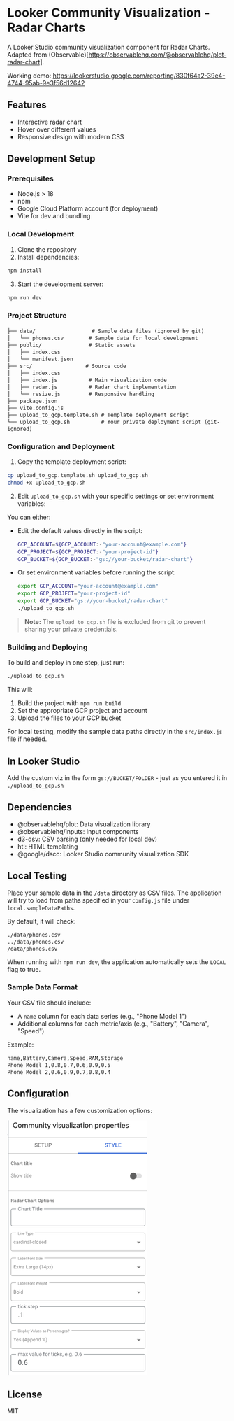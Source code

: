 # Looker Community Visualization - Radar Charts

A Looker Studio community visualization component for Radar Charts. Adapted from (Observable)[https://observablehq.com/@observablehq/plot-radar-chart].

Working demo: https://lookerstudio.google.com/reporting/830f64a2-39e4-4744-95ab-9e3f56d12642


## Features

- Interactive radar chart
- Hover over different values
- Responsive design with modern CSS

## Development Setup

### Prerequisites

- Node.js > 18
- npm
- Google Cloud Platform account (for deployment)
- Vite for dev and bundling

### Local Development

1. Clone the repository
2. Install dependencies:
```bash
npm install
```

3. Start the development server:
```bash
npm run dev
```

### Project Structure

```
├── data/                  # Sample data files (ignored by git)
│   └── phones.csv        # Sample data for local development
├── public/               # Static assets
│   ├── index.css
│   └── manifest.json
├── src/                 # Source code
│   ├── index.css
│   ├── index.js          # Main visualization code
│   ├── radar.js          # Radar chart implementation
│   └── resize.js         # Responsive handling
├── package.json
├── vite.config.js
├── upload_to_gcp.template.sh # Template deployment script
└── upload_to_gcp.sh          # Your private deployment script (git-ignored)
```

### Configuration and Deployment

1. Copy the template deployment script:
```bash
cp upload_to_gcp.template.sh upload_to_gcp.sh
chmod +x upload_to_gcp.sh
```

2. Edit `upload_to_gcp.sh` with your specific settings or set environment variables:

You can either:
- Edit the default values directly in the script:
  ```bash
  GCP_ACCOUNT=${GCP_ACCOUNT:-"your-account@example.com"}
  GCP_PROJECT=${GCP_PROJECT:-"your-project-id"}
  GCP_BUCKET=${GCP_BUCKET:-"gs://your-bucket/radar-chart"}
  ```

- Or set environment variables before running the script:
  ```bash
  export GCP_ACCOUNT="your-account@example.com"
  export GCP_PROJECT="your-project-id" 
  export GCP_BUCKET="gs://your-bucket/radar-chart"
  ./upload_to_gcp.sh
  ```

> **Note:** The `upload_to_gcp.sh` file is excluded from git to prevent sharing your private credentials.

### Building and Deploying

To build and deploy in one step, just run:

```bash
./upload_to_gcp.sh
```

This will:
1. Build the project with `npm run build`
2. Set the appropriate GCP project and account
3. Upload the files to your GCP bucket

For local testing, modify the sample data paths directly in the `src/index.js` file if needed.

## In Looker Studio

Add the custom viz in the form `gs://BUCKET/FOLDER` - just as you entered it in `./upload_to_gcp.sh`

## Dependencies

- @observablehq/plot: Data visualization library
- @observablehq/inputs: Input components
- d3-dsv: CSV parsing (only needed for local dev)
- htl: HTML templating
- @google/dscc: Looker Studio community visualization SDK

## Local Testing

Place your sample data in the `/data` directory as CSV files. The application will try to load from paths specified in your `config.js` file under `local.sampleDataPaths`.

By default, it will check:
```
./data/phones.csv
../data/phones.csv
/data/phones.csv
```

When running with `npm run dev`, the application automatically sets the `LOCAL` flag to true.

### Sample Data Format

Your CSV file should include:
- A `name` column for each data series (e.g., "Phone Model 1")
- Additional columns for each metric/axis (e.g., "Battery", "Camera", "Speed")

Example:
```csv
name,Battery,Camera,Speed,RAM,Storage
Phone Model 1,0.8,0.7,0.6,0.9,0.5
Phone Model 2,0.6,0.9,0.7,0.8,0.4
```

## Configuration

The visualization has a few customization options:

![data/setup-community-viz.png](data/setup-community-viz.png)

## License

MIT
